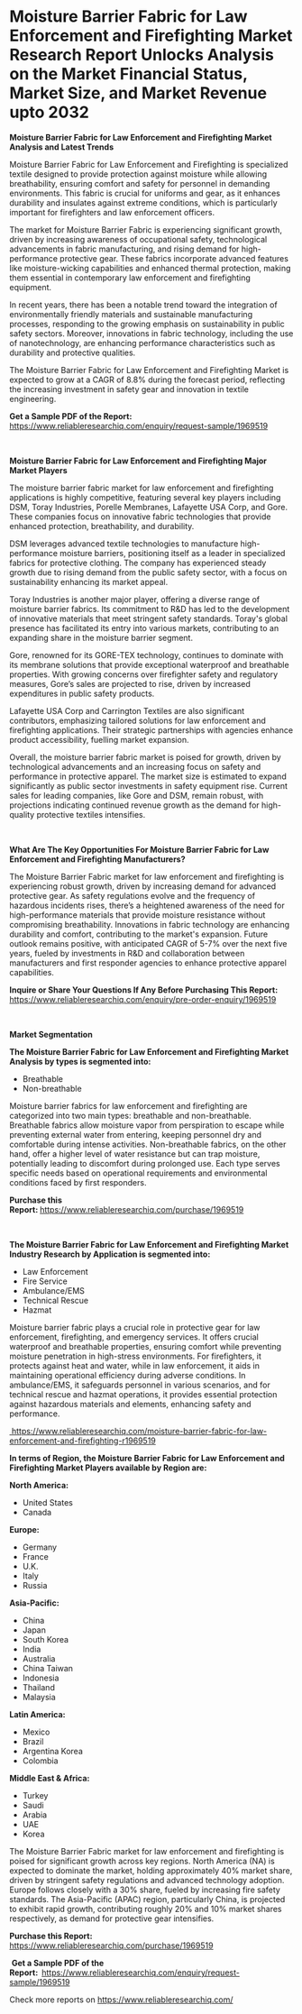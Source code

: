 <p><h1>Moisture Barrier Fabric for Law Enforcement and Firefighting Market Research Report Unlocks Analysis on the Market Financial Status, Market Size, and Market Revenue upto 2032</h1></p><p><strong>Moisture Barrier Fabric for Law Enforcement and Firefighting Market Analysis and Latest Trends</strong></p>
<p><p>Moisture Barrier Fabric for Law Enforcement and Firefighting is specialized textile designed to provide protection against moisture while allowing breathability, ensuring comfort and safety for personnel in demanding environments. This fabric is crucial for uniforms and gear, as it enhances durability and insulates against extreme conditions, which is particularly important for firefighters and law enforcement officers.</p><p>The market for Moisture Barrier Fabric is experiencing significant growth, driven by increasing awareness of occupational safety, technological advancements in fabric manufacturing, and rising demand for high-performance protective gear. These fabrics incorporate advanced features like moisture-wicking capabilities and enhanced thermal protection, making them essential in contemporary law enforcement and firefighting equipment.</p><p>In recent years, there has been a notable trend toward the integration of environmentally friendly materials and sustainable manufacturing processes, responding to the growing emphasis on sustainability in public safety sectors. Moreover, innovations in fabric technology, including the use of nanotechnology, are enhancing performance characteristics such as durability and protective qualities.</p><p>The Moisture Barrier Fabric for Law Enforcement and Firefighting Market is expected to grow at a CAGR of 8.8% during the forecast period, reflecting the increasing investment in safety gear and innovation in textile engineering.</p></p>
<p><strong>Get a Sample PDF of the Report:&nbsp;</strong> <a href="https://www.reliableresearchiq.com/enquiry/request-sample/1969519?utm_campaign=2735&utm_medium=2&utm_source=Github&utm_content=ia&utm_term=03042025&utm_id=moisture-barrier-fabric-for-law-enforcement-and-firefighting">https://www.reliableresearchiq.com/enquiry/request-sample/1969519</a></p>
<p>&nbsp;</p>
<p><strong>Moisture Barrier Fabric for Law Enforcement and Firefighting Major Market Players</strong></p>
<p><p>The moisture barrier fabric market for law enforcement and firefighting applications is highly competitive, featuring several key players including DSM, Toray Industries, Porelle Membranes, Lafayette USA Corp, and Gore. These companies focus on innovative fabric technologies that provide enhanced protection, breathability, and durability.</p><p>DSM leverages advanced textile technologies to manufacture high-performance moisture barriers, positioning itself as a leader in specialized fabrics for protective clothing. The company has experienced steady growth due to rising demand from the public safety sector, with a focus on sustainability enhancing its market appeal.</p><p>Toray Industries is another major player, offering a diverse range of moisture barrier fabrics. Its commitment to R&D has led to the development of innovative materials that meet stringent safety standards. Toray's global presence has facilitated its entry into various markets, contributing to an expanding share in the moisture barrier segment.</p><p>Gore, renowned for its GORE-TEX technology, continues to dominate with its membrane solutions that provide exceptional waterproof and breathable properties. With growing concerns over firefighter safety and regulatory measures, Gore’s sales are projected to rise, driven by increased expenditures in public safety products.</p><p>Lafayette USA Corp and Carrington Textiles are also significant contributors, emphasizing tailored solutions for law enforcement and firefighting applications. Their strategic partnerships with agencies enhance product accessibility, fuelling market expansion.</p><p>Overall, the moisture barrier fabric market is poised for growth, driven by technological advancements and an increasing focus on safety and performance in protective apparel. The market size is estimated to expand significantly as public sector investments in safety equipment rise. Current sales for leading companies, like Gore and DSM, remain robust, with projections indicating continued revenue growth as the demand for high-quality protective textiles intensifies.</p></p>
<p>&nbsp;</p>
<p><strong>What Are The Key Opportunities For Moisture Barrier Fabric for Law Enforcement and Firefighting Manufacturers?</strong></p>
<p><p>The Moisture Barrier Fabric market for law enforcement and firefighting is experiencing robust growth, driven by increasing demand for advanced protective gear. As safety regulations evolve and the frequency of hazardous incidents rises, there’s a heightened awareness of the need for high-performance materials that provide moisture resistance without compromising breathability. Innovations in fabric technology are enhancing durability and comfort, contributing to the market's expansion. Future outlook remains positive, with anticipated CAGR of 5-7% over the next five years, fueled by investments in R&D and collaboration between manufacturers and first responder agencies to enhance protective apparel capabilities.</p></p>
<p><strong>Inquire or Share Your Questions If Any Before Purchasing This Report:</strong> <a href="https://www.reliableresearchiq.com/enquiry/pre-order-enquiry/1969519?utm_campaign=2735&utm_medium=2&utm_source=Github&utm_content=ia&utm_term=03042025&utm_id=moisture-barrier-fabric-for-law-enforcement-and-firefighting">https://www.reliableresearchiq.com/enquiry/pre-order-enquiry/1969519</a></p>
<p>&nbsp;</p>
<p><strong>Market Segmentation</strong></p>
<p><strong>The Moisture Barrier Fabric for Law Enforcement and Firefighting Market Analysis by types is segmented into:</strong></p>
<p><ul><li>Breathable</li><li>Non-breathable</li></ul></p>
<p><p>Moisture barrier fabrics for law enforcement and firefighting are categorized into two main types: breathable and non-breathable. Breathable fabrics allow moisture vapor from perspiration to escape while preventing external water from entering, keeping personnel dry and comfortable during intense activities. Non-breathable fabrics, on the other hand, offer a higher level of water resistance but can trap moisture, potentially leading to discomfort during prolonged use. Each type serves specific needs based on operational requirements and environmental conditions faced by first responders.</p></p>
<p><strong>Purchase this Report:&nbsp;</strong><a href="https://www.reliableresearchiq.com/purchase/1969519?utm_campaign=2735&utm_medium=2&utm_source=Github&utm_content=ia&utm_term=03042025&utm_id=moisture-barrier-fabric-for-law-enforcement-and-firefighting">https://www.reliableresearchiq.com/purchase/1969519</a></p>
<p>&nbsp;</p>
<p><strong>The Moisture Barrier Fabric for Law Enforcement and Firefighting Market Industry Research by Application is segmented into:</strong></p>
<p><ul><li>Law Enforcement</li><li>Fire Service</li><li>Ambulance/EMS</li><li>Technical Rescue</li><li>Hazmat</li></ul></p>
<p><p>Moisture barrier fabric plays a crucial role in protective gear for law enforcement, firefighting, and emergency services. It offers crucial waterproof and breathable properties, ensuring comfort while preventing moisture penetration in high-stress environments. For firefighters, it protects against heat and water, while in law enforcement, it aids in maintaining operational efficiency during adverse conditions. In ambulance/EMS, it safeguards personnel in various scenarios, and for technical rescue and hazmat operations, it provides essential protection against hazardous materials and elements, enhancing safety and performance.</p></p>
<p><a href="https://www.reliableresearchiq.com/moisture-barrier-fabric-for-law-enforcement-and-firefighting-r1969519?utm_campaign=2735&utm_medium=2&utm_source=Github&utm_content=ia&utm_term=03042025&utm_id=moisture-barrier-fabric-for-law-enforcement-and-firefighting">&nbsp;https://www.reliableresearchiq.com/moisture-barrier-fabric-for-law-enforcement-and-firefighting-r1969519</a></p>
<p><strong>In terms of Region, the Moisture Barrier Fabric for Law Enforcement and Firefighting Market Players available by Region are:</strong></p>
<p>
    <p> <strong> North America: </strong>
        <ul>
            <li>United States</li>
            <li>Canada</li>
        </ul>
        </p> 
    <p> <strong> Europe: </strong>
        <ul>
            <li>Germany</li>
            <li>France</li>
            <li>U.K.</li>
            <li>Italy</li>
            <li>Russia</li>
        </ul>
        </p> 
    <p> <strong> Asia-Pacific: </strong>
        <ul>
            <li>China</li>
            <li>Japan</li>
            <li>South Korea</li>
            <li>India</li>
            <li>Australia</li>
            <li>China Taiwan</li>
            <li>Indonesia</li>
            <li>Thailand</li>
            <li>Malaysia</li>
        </ul>
        </p> 
    <p> <strong> Latin America: </strong>
        <ul>
            <li>Mexico</li>
            <li>Brazil</li>
            <li>Argentina Korea</li>
            <li>Colombia</li>
        </ul>
        </p> 
    <p> <strong> Middle East & Africa: </strong>
        <ul>
            <li>Turkey</li>
            <li>Saudi</li>
            <li>Arabia</li>
            <li>UAE</li>
            <li>Korea</li>
        </ul>
    </p>
    </p>
<p><p>The Moisture Barrier Fabric market for law enforcement and firefighting is poised for significant growth across key regions. North America (NA) is expected to dominate the market, holding approximately 40% market share, driven by stringent safety regulations and advanced technology adoption. Europe follows closely with a 30% share, fueled by increasing fire safety standards. The Asia-Pacific (APAC) region, particularly China, is projected to exhibit rapid growth, contributing roughly 20% and 10% market shares respectively, as demand for protective gear intensifies.</p></p>
<p><strong>Purchase this Report: </strong><a href="https://www.reliableresearchiq.com/purchase/1969519?utm_campaign=2735&utm_medium=2&utm_source=Github&utm_content=ia&utm_term=03042025&utm_id=moisture-barrier-fabric-for-law-enforcement-and-firefighting">https://www.reliableresearchiq.com/purchase/1969519</a></p>
<p>&nbsp;<strong>Get a Sample PDF of the Report:&nbsp;&nbsp;</strong><a href="https://www.reliableresearchiq.com/enquiry/request-sample/1969519?utm_campaign=2735&utm_medium=2&utm_source=Github&utm_content=ia&utm_term=03042025&utm_id=moisture-barrier-fabric-for-law-enforcement-and-firefighting">https://www.reliableresearchiq.com/enquiry/request-sample/1969519</a></p>
<p><strong></strong></p>
<p>Check more reports on <a href="https://www.reliableresearchiq.com/?utm_campaign=2735&utm_medium=2&utm_source=Github&utm_content=ia&utm_term=03042025&utm_id=moisture-barrier-fabric-for-law-enforcement-and-firefighting">https://www.reliableresearchiq.com/</a></p>